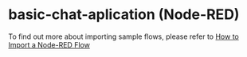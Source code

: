 # basic-chat-aplication (Node-RED)

To find out more about importing sample flows, please refer to [How to Import a Node-RED Flow](http://developers.sensetecnic.com/article/how-to-import-a-node-red-flow/)

